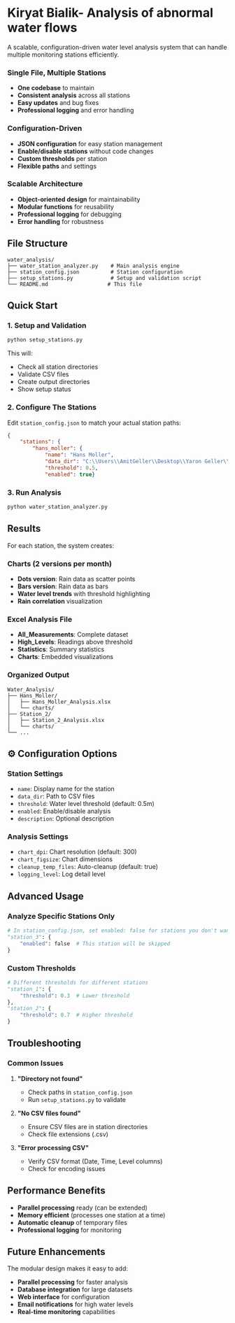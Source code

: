 # Kiryat Bialik- Analysis of abnormal water flows

A scalable, configuration-driven water level analysis system that can handle multiple monitoring stations efficiently.


###  **Single File, Multiple Stations**
- **One codebase** to maintain
- **Consistent analysis** across all stations
- **Easy updates** and bug fixes
- **Professional logging** and error handling

###  **Configuration-Driven**
- **JSON configuration** for easy station management
- **Enable/disable stations** without code changes
- **Custom thresholds** per station
- **Flexible paths** and settings

###  **Scalable Architecture**
- **Object-oriented design** for maintainability
- **Modular functions** for reusability
- **Professional logging** for debugging
- **Error handling** for robustness

##  File Structure

```
water_analysis/
├── water_station_analyzer.py    # Main analysis engine
├── station_config.json          # Station configuration
├── setup_stations.py            # Setup and validation script
└── README.md                   # This file
```

##  Quick Start

### 1. Setup and Validation
```bash
python setup_stations.py
```

This will:
- Check all station directories
- Validate CSV files
- Create output directories
- Show setup status

### 2. Configure The Stations
Edit `station_config.json` to match your actual station paths:

```json
{
    "stations": {
        "hans_moller": {
            "name": "Hans Moller",
            "data_dir": "C:\\Users\\AmitGeller\\Desktop\\Yaron Geller\\Water_Analysis\\הנס מולר",
            "threshold": 0.5,
            "enabled": true}
```

### 3. Run Analysis
```bash
python water_station_analyzer.py
```

##  Results

For each station, the system creates:

### **Charts (2 versions per month)**
- **Dots version**: Rain data as scatter points
- **Bars version**: Rain data as bars
- **Water level trends** with threshold highlighting
- **Rain correlation** visualization

###  **Excel Analysis File**
- **All_Measurements**: Complete dataset
- **High_Levels**: Readings above threshold
- **Statistics**: Summary statistics
- **Charts**: Embedded visualizations

###  **Organized Output**
```
Water_Analysis/
├── Hans_Moller/
│   ├── Hans_Moller_Analysis.xlsx
│   └── charts/
├── Station_2/
│   ├── Station_2_Analysis.xlsx
│   └── charts/
└── ...
```

## ⚙ Configuration Options

### Station Settings
- `name`: Display name for the station
- `data_dir`: Path to CSV files
- `threshold`: Water level threshold (default: 0.5m)
- `enabled`: Enable/disable analysis
- `description`: Optional description

### Analysis Settings
- `chart_dpi`: Chart resolution (default: 300)
- `chart_figsize`: Chart dimensions
- `cleanup_temp_files`: Auto-cleanup (default: true)
- `logging_level`: Log detail level

##  Advanced Usage

### Analyze Specific Stations Only
```python
# In station_config.json, set enabled: false for stations you don't want
"station_3": {
    "enabled": false  # This station will be skipped
}
```

### Custom Thresholds
```python
# Different thresholds for different stations
"station_1": {
    "threshold": 0.3  # Lower threshold
},
"station_2": {
    "threshold": 0.7  # Higher threshold
}
```



##  Troubleshooting

### Common Issues

1. **"Directory not found"**
   - Check paths in `station_config.json`
   - Run `setup_stations.py` to validate

2. **"No CSV files found"**
   - Ensure CSV files are in station directories
   - Check file extensions (.csv)

3. **"Error processing CSV"**
   - Verify CSV format (Date, Time, Level columns)
   - Check for encoding issues



##  Performance Benefits

- **Parallel processing** ready (can be extended)
- **Memory efficient** (processes one station at a time)
- **Automatic cleanup** of temporary files
- **Professional logging** for monitoring

##  Future Enhancements

The modular design makes it easy to add:
- **Parallel processing** for faster analysis
- **Database integration** for large datasets
- **Web interface** for configuration
- **Email notifications** for high water levels
- **Real-time monitoring** capabilities


